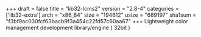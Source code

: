 +++
draft = false
title = "lib32-lcms2"
version = "2.8-4"
categories = ['lib32-extra']
arch = "x86_64"
size = "194612"
usize = "689197"
sha1sum = "f3bf9ac030fcf63bacb9f3a454c22fd57c60aa67"
+++
Lightweight color management development library/engine ( 32bit )